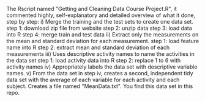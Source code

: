 The Rscript named "Getting and Cleaning Data Course Project.R", it commented highly, self-explanatory and detailed overview of what it done, step by step: 
 i) Merge the training and the test sets to create one data set.
step 1: download zip file from website
step 2: unzip data
step 3: load data into R
step 4: merge train and test data
 ii) Extract only the measurements on the mean and standard deviation for each measurement.
step 1: load feature name into R
step 2:  extract mean and standard deviation of each measurements
 iii) Uses descriptive activity names to name the activities in the data set
 step 1: load activity data into R
 step 2: replace 1 to 6 with activity names
  iv) Appropriately labels the data set with descriptive variable names.
  v) From the data set in step iv, creates a second, independent tidy data set with the average of each variable for each activity and each subject.
    Creates a file named "MeanData.txt". You find this data set  in this repo.